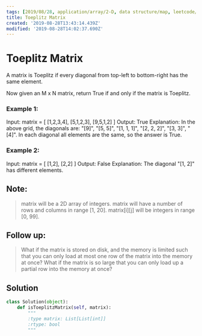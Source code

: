 ```yaml
---
tags: [2019/08/28, application/array/2-D, data structure/map, leetcode/766, method/search/hash]
title: Toeplitz Matrix
created: '2019-08-28T13:43:14.439Z'
modified: '2019-08-28T14:02:37.690Z'
---
```


# Toeplitz Matrix

A matrix is Toeplitz if every diagonal from top-left to bottom-right has the same element.

Now given an M x N matrix, return True if and only if the matrix is Toeplitz.


### Example 1:

Input:
matrix = [
  [1,2,3,4],
  [5,1,2,3],
  [9,5,1,2]
]
Output: True
Explanation:
In the above grid, the diagonals are:
"[9]", "[5, 5]", "[1, 1, 1]", "[2, 2, 2]", "[3, 3]", "[4]".
In each diagonal all elements are the same, so the answer is True.

### Example 2:

Input:
matrix = [
  [1,2],
  [2,2]
]
Output: False
Explanation:
The diagonal "[1, 2]" has different elements.

## Note:

> matrix will be a 2D array of integers.
> matrix will have a number of rows and columns in range [1, 20].
> matrix[i][j] will be integers in range [0, 99].

## Follow up:

> What if the matrix is stored on disk, and the memory is limited such that you can only load at most one row of the matrix into the memory at once?
> What if the matrix is so large that you can only load up a partial row into the memory at once?

## Solution

```python
class Solution(object):
    def isToeplitzMatrix(self, matrix):
        """
        :type matrix: List[List[int]]
        :rtype: bool
        """
```
